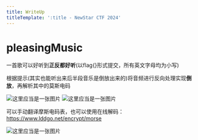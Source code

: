 ```yaml
---
title: WriteUp
titleTemplate: ':title - NewStar CTF 2024'
---
```


# pleasingMusic

一首歌可以好听到**正反都好听**(以flag{}形式提交，所有英文字母均为小写)

根据提示(其实也能听出来后半段音乐是倒放出来的)将音频进行反向处理实现**倒放**，再解析其中的莫斯电码

![这里应当是一张图片](/assets/images/wp/2024/week1/misc/pleasingmusic_1.png)
![这里应当是一张图片](/assets/images/wp/2024/week1/misc/pleasingmusic_2.png)

可以手动翻译摩斯电码表，也可以使用在线解码：<https://www.lddgo.net/encrypt/morse>

![这里应当是一张图片](/assets/images/wp/2024/week1/misc/pleasingmusic_3.png)
